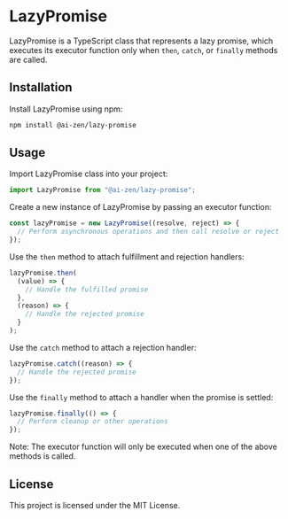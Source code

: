 # LazyPromise

LazyPromise is a TypeScript class that represents a lazy promise, which executes its executor function only when `then`, `catch`, or `finally` methods are called.

## Installation

Install LazyPromise using npm:

```bash
npm install @ai-zen/lazy-promise
```

## Usage

Import LazyPromise class into your project:

```javascript
import LazyPromise from "@ai-zen/lazy-promise";
```

Create a new instance of LazyPromise by passing an executor function:

```javascript
const lazyPromise = new LazyPromise((resolve, reject) => {
  // Perform asynchronous operations and then call resolve or reject
});
```

Use the `then` method to attach fulfillment and rejection handlers:

```javascript
lazyPromise.then(
  (value) => {
    // Handle the fulfilled promise
  },
  (reason) => {
    // Handle the rejected promise
  }
);
```

Use the `catch` method to attach a rejection handler:

```javascript
lazyPromise.catch((reason) => {
  // Handle the rejected promise
});
```

Use the `finally` method to attach a handler when the promise is settled:

```javascript
lazyPromise.finally(() => {
  // Perform cleanup or other operations
});
```

Note: The executor function will only be executed when one of the above methods is called.

## License

This project is licensed under the MIT License.
